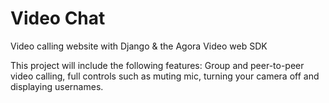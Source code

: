 # Video Chat
Video calling website with Django &amp; the Agora Video web SDK


This project will include the following features: Group and peer-to-peer video calling, full controls such as muting mic, turning your camera off and displaying usernames.
